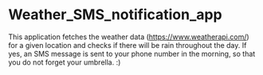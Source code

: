 # Weather_SMS_notification_app
This application fetches the weather data (https://www.weatherapi.com/) for a given location and checks if there will be rain throughout the day. If yes, an SMS message is sent to your phone number in the morning, so that you do not forget your umbrella. :) 

